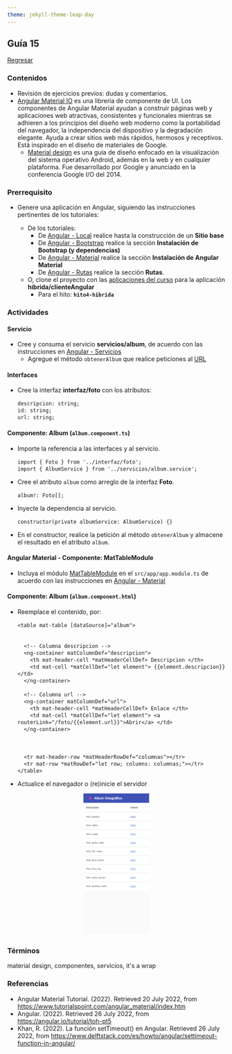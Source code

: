 ```yaml
---
theme: jekyll-theme-leap-day
---
```


## Guía 15

[Regresar](/DAWM/)

### Contenidos

* Revisión de ejercicios previos: dudas y comentarios.
* [Angular Material IO](https://material.angular.io/) es una librería de componente de UI. Los componentes de Angular Material ayudan a construir páginas web y aplicaciones web atractivas, consistentes y funcionales mientras se adhieren a los principios del diseño web moderno como la portabilidad del navegador, la independencia del dispositivo y la degradación elegante. Ayuda a crear sitios web más rápidos, hermosos y receptivos. Está inspirado en el diseño de materiales de Google.
	- [Material design](https://material.io/design) es una guía de diseño enfocado en la visualización del sistema operativo Android, además en la web y en cualquier plataforma. Fue desarrollado por Google y anunciado en la conferencia Google I/O del 2014.


### Prerrequisito

* Genere una aplicación en Angular, siguiendo las instrucciones pertinentes de los tutoriales:
  
  + De los tutoriales:
  	- De [Angular - Local](https://dawfiec.github.io/DAWM/tutoriales/angular_local.html) realice hasta la construcción de un **Sitio base**
  	- De [Angular - Bootstrap](https://dawfiec.github.io/DAWM/tutoriales/angular_bootstrap.html) realice la sección **Instalación de Bootstrap (y dependencias)**
  	- De [Angular - Material](https://dawfiec.github.io/DAWM/tutoriales/angular_material.html) realice la sección **Instalación de Angular Material**
  	- De [Angular - Rutas](https://dawfiec.github.io/DAWM/tutoriales/angular_rutas.html) realice la sección **Rutas**.
  + O, clone el proyecto con las [aplicaciones del curso](https://github.com/DAWFIEC/DAWM-apps) para la aplicación **hibrida/clienteAngular**
    - Para el hito: **`hito4-hibrida`**

### Actividades

#### Servicio

* Cree y consuma el servicio **servicios/album**, de acuerdo con las instrucciones en [Angular - Servicios](https://dawfiec.github.io/DAWM/tutoriales/angular_servicios.html)
	+ Agregue el método `obtenerAlbum` que realice peticiones al [URL](https://dawm-fiec-espol-default-rtdb.firebaseio.com/photos.json)

#### Interfaces

* Cree la interfaz **interfaz/foto** con los atributos: 

	```
	descripcion: string;
	id: string;
	url: string;
	```

#### Componente: Album (`album.component.ts`)

* Importe la referencia a las interfaces y al servicio.
	
	```
	import { Foto } from '../interfaz/foto';
	import { AlbumService } from '../servicios/album.service';
	```

* Cree el atributo `album` como arreglo de la interfaz **Foto**.
	
	```
	album!: Foto[];
	```

* Inyecte la dependencia al servicio.

	```
	constructor(private albumService: AlbumService) {}
	```

* En el constructor, realice la petición al método `obtenerAlbum` y almacene el resultado en el atributo `album`.


#### Angular Material - Componente: MatTableModule 

* Incluya el módulo [MatTableModule](https://material.angular.io/components/table/api) en el `src/app/app.module.ts` de acuerdo con las instrucciones en [Angular - Material](https://dawfiec.github.io/DAWM/tutoriales/angular_material.html)

#### Componente: Album (`album.component.html`)

* Reemplace el contenido, por:

	```
	<table mat-table [dataSource]="album">


	  <!-- Columna descripcion -->
	  <ng-container matColumnDef="descripcion">
	    <th mat-header-cell *matHeaderCellDef> Descripcion </th>
	    <td mat-cell *matCellDef="let element"> {{element.descripcion}} </td>
	  </ng-container>

	  <!-- Columna url -->
	  <ng-container matColumnDef="url">
	    <th mat-header-cell *matHeaderCellDef> Enlace </th>
	    <td mat-cell *matCellDef="let element"> <a routerLink="/foto/{{element.url}}">Abrir</a> </td>
	  </ng-container>



	  <tr mat-header-row *matHeaderRowDef="columnas"></tr>
	  <tr mat-row *matRowDef="let row; columns: columnas;"></tr>
	</table>
	```
* Actualice el navegador o (re)inicie el servidor

<p align="center">
  <img width="30%" src="imagenes/angular_material_output1.png">
</p>

### Términos

material design, componentes, servicios, it's a wrap

### Referencias

* Angular Material Tutorial. (2022). Retrieved 20 July 2022, from https://www.tutorialspoint.com/angular_material/index.htm
* Angular. (2022). Retrieved 26 July 2022, from https://angular.io/tutorial/toh-pt5
* Khan, R. (2022). La función setTimeout() en Angular. Retrieved 26 July 2022, from https://www.delftstack.com/es/howto/angular/settimeout-function-in-angular/